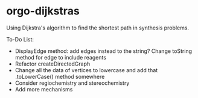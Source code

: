 # orgo-dijkstras
Using Dijkstra's algorithm to find the shortest path in synthesis problems.

To-Do List:
- DisplayEdge method: add edges instead to the string? Change toString method for edge to include reagents
- Refactor createDirectedGraph
- Change all the data of vertices to lowercase and add that .toLowerCase() method somewhere
- Consider regiochemistry and stereochemistry
- Add more mechanisms
